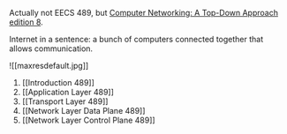 Actually not EECS 489, but [Computer Networking: A Top-Down Approach edition 8](https://gaia.cs.umass.edu/kurose_ross/index.php).

Internet in a sentence: a bunch of computers connected together that allows communication.

![[maxresdefault.jpg]]

1. [[Introduction 489]]
2. [[Application Layer 489]]
3. [[Transport Layer 489]]
4. [[Network Layer Data Plane 489]]
5. [[Network Layer Control Plane 489]]
